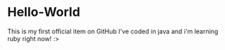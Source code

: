 # Hello-World
This is my first official item on GitHub
I've coded in java and i'm learning ruby right now! :>
